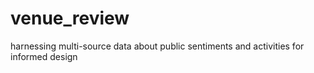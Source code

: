 # venue_review
harnessing multi-source data about public sentiments and activities for informed design 
